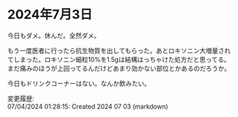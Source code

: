 # 2024年7月3日

今日もダメ。休んだ。全然ダメ。

もう一度医者に行ったら抗生物質を出してもらった。あとロキソニン大増量されてしまった。ロキソニン細粒10%を1.5gは結構はっちゃけた処方だと思ってる。まだ痛みのほうが上回ってるんだけどあまり効かない部位とかあるのだろうか。

今日もドリンクコーナーはない。なんか飲みたい。

変更履歴:  
07/04/2024 01:28:15: Created 2024 07 03 (markdown)  
